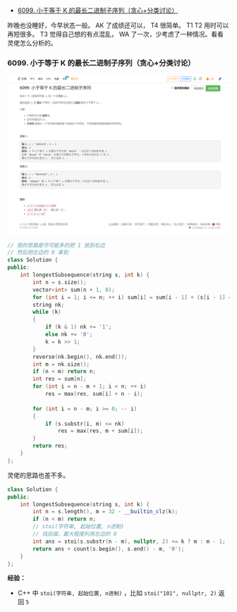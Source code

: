 
<!-- @import "[TOC]" {cmd="toc" depthFrom=1 depthTo=6 orderedList=false} -->

<!-- code_chunk_output -->

- [6099. 小于等于 K 的最长二进制子序列（贪心+分类讨论）](#6099-小于等于-k-的最长二进制子序列贪心分类讨论)

<!-- /code_chunk_output -->

昨晚也没睡好，今早状态一般。 AK 了成绩还可以， T4 很简单。 T1 T2 用时可以再短很多。 T3 觉得自己想的有点混乱， WA 了一次，少考虑了一种情况。看看灵佬怎么分析的。

### 6099. 小于等于 K 的最长二进制子序列（贪心+分类讨论）

![](./images/leetcode.cn_contest_weekly-contest-298_problems_longest-binary-subsequence-less-than-or-equal-to-k_.png)

```cpp
// 我的思路是尽可能多的把 1 放到右边
// 然后把左边的 0 拿到
class Solution {
public:
    int longestSubsequence(string s, int k) {
        int n = s.size();
        vector<int> sum(n + 1, 0);
        for (int i = 1; i <= n; ++ i) sum[i] = sum[i - 1] + (s[i - 1] == '0' ? 1 : 0);
        string nk;
        while (k)
        {
            if (k & 1) nk += '1';
            else nk += '0';
            k = k >> 1;
        }
        reverse(nk.begin(), nk.end());
        int m = nk.size();
        if (n < m) return n;
        int res = sum[n];
        for (int i = n - m + 1; i < n; ++ i)
            res = max(res, sum[i] + n - i);
        
        for (int i = n - m; i >= 0; -- i)
        {
            if (s.substr(i, m) <= nk)
                res = max(res, m + sum[i]);
        }
        return res;
    }
};
```

灵佬的思路也差不多。

```cpp
class Solution {
public:
    int longestSubsequence(string s, int k) {
        int n = s.length(), m = 32 - __builtin_clz(k);
        if (n < m) return n;
        // stoi(字符串, 起始位置, n进制)
        // 找后缀，最大程度利用左边的 0
        int ans = stoi(s.substr(n - m), nullptr, 2) <= k ? m : m - 1;
        return ans + count(s.begin(), s.end() - m, '0');
    }
};
```

**经验：**
- C++ 中 `stoi(字符串, 起始位置, n进制)` ，比如 `stoi("101", nullptr, 2)` 返回 `5`
